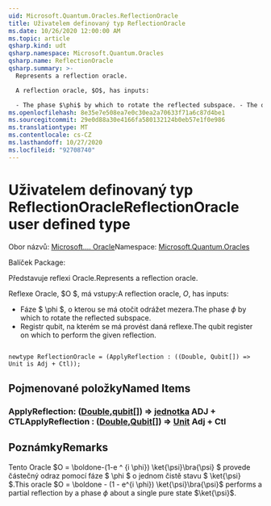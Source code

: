 ```yaml
---
uid: Microsoft.Quantum.Oracles.ReflectionOracle
title: Uživatelem definovaný typ ReflectionOracle
ms.date: 10/26/2020 12:00:00 AM
ms.topic: article
qsharp.kind: udt
qsharp.namespace: Microsoft.Quantum.Oracles
qsharp.name: ReflectionOracle
qsharp.summary: >-
  Represents a reflection oracle.

  A reflection oracle, $O$, has inputs:

  - The phase $\phi$ by which to rotate the reflected subspace. - The qubit register on which to perform the given reflection.
ms.openlocfilehash: 8e35e7e508ea7e0c30ea2a70633f71a6c87d4be1
ms.sourcegitcommit: 29e0d88a30e4166fa580132124b0eb57e1f0e986
ms.translationtype: MT
ms.contentlocale: cs-CZ
ms.lasthandoff: 10/27/2020
ms.locfileid: "92708740"
---
```

# <a name="reflectionoracle-user-defined-type"></a><span data-ttu-id="76af4-102">Uživatelem definovaný typ ReflectionOracle</span><span class="sxs-lookup"><span data-stu-id="76af4-102">ReflectionOracle user defined type</span></span>

<span data-ttu-id="76af4-103">Obor názvů: [Microsoft.... Oracle](xref:Microsoft.Quantum.Oracles)</span><span class="sxs-lookup"><span data-stu-id="76af4-103">Namespace: [Microsoft.Quantum.Oracles](xref:Microsoft.Quantum.Oracles)</span></span>

<span data-ttu-id="76af4-104">Balíček [](https://nuget.org/packages/)</span><span class="sxs-lookup"><span data-stu-id="76af4-104">Package: [](https://nuget.org/packages/)</span></span>


<span data-ttu-id="76af4-105">Představuje reflexi Oracle.</span><span class="sxs-lookup"><span data-stu-id="76af4-105">Represents a reflection oracle.</span></span>

<span data-ttu-id="76af4-106">Reflexe Oracle, $O $, má vstupy:</span><span class="sxs-lookup"><span data-stu-id="76af4-106">A reflection oracle, $O$, has inputs:</span></span>

- <span data-ttu-id="76af4-107">Fáze $ \phi $, o kterou se má otočit odrážet mezera.</span><span class="sxs-lookup"><span data-stu-id="76af4-107">The phase $\phi$ by which to rotate the reflected subspace.</span></span>
- <span data-ttu-id="76af4-108">Registr qubit, na kterém se má provést daná reflexe.</span><span class="sxs-lookup"><span data-stu-id="76af4-108">The qubit register on which to perform the given reflection.</span></span>

```qsharp

newtype ReflectionOracle = (ApplyReflection : ((Double, Qubit[]) => Unit is Adj + Ctl));
```



## <a name="named-items"></a><span data-ttu-id="76af4-109">Pojmenované položky</span><span class="sxs-lookup"><span data-stu-id="76af4-109">Named Items</span></span>

### <a name="applyreflection--doublequbit--unit-adj--ctl"></a><span data-ttu-id="76af4-110">ApplyReflection: ([Double](xref:microsoft.quantum.lang-ref.double),[qubit](xref:microsoft.quantum.lang-ref.qubit)[]) => [jednotka](xref:microsoft.quantum.lang-ref.unit) ADJ + CTL</span><span class="sxs-lookup"><span data-stu-id="76af4-110">ApplyReflection : ([Double](xref:microsoft.quantum.lang-ref.double),[Qubit](xref:microsoft.quantum.lang-ref.qubit)[]) => [Unit](xref:microsoft.quantum.lang-ref.unit) Adj + Ctl</span></span>



## <a name="remarks"></a><span data-ttu-id="76af4-111">Poznámky</span><span class="sxs-lookup"><span data-stu-id="76af4-111">Remarks</span></span>

<span data-ttu-id="76af4-112">Tento Oracle $O = \boldone-(1-e ^ {i \phi}) \ket{\psi}\bra{\psi} $ provede částečný odraz pomocí fáze $ \phi $ o jednom čistě stavu $ \ket{\psi} $.</span><span class="sxs-lookup"><span data-stu-id="76af4-112">This oracle $O = \boldone - (1 - e^{i \phi}) \ket{\psi}\bra{\psi}$ performs a partial reflection by a phase $\phi$ about a single pure state $\ket{\psi}$.</span></span>